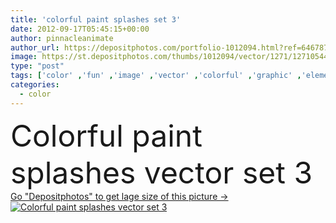 ```yaml
---
title: 'colorful paint splashes set 3'
date: 2012-09-17T05:45:15+00:00
author: pinnacleanimate
author_url: https://depositphotos.com/portfolio-1012094.html?ref=64678756
image: https://st.depositphotos.com/thumbs/1012094/vector/1271/12710544/api_thumb_450.jpg?forcejpeg=true
type: "post"
tags: ['color' ,'fun' ,'image' ,'vector' ,'colorful' ,'graphic' ,'element' ,'illustration' ,'design' ,'set' ,'shape' ,'decoration' ,'sign' ,'art' ,'drop' ,'liquid' ,'abstract' ,'ink' ,'paint' ,'splash' ,'symbol' ,'backdrop' ,'icon' ,'blob' ,'stain' ,'spot' ,'drawing' ,'artistic' ,'dirty' ,'splashes' ,'fluid' ,'icons' ,'splatter' ,'splat' ,'spatter' ,'de' ,'peinture' ,'Pintura' ,'paint splash' ,'paint splatter' ,'ink splash' ,'boya' ,'color splash' ,'splash paint' ,'splash vector' ]
categories: 
  - color
---
```

<div aling="center">
            <font size="60"> Colorful paint splashes vector set 3</font>   
</div>
<div>
    <a href='https://st.depositphotos.com/thumbs/1012094/vector/1271/12710544/api_thumb_450.jpg?forcejpeg=true?ref=64678756' target=_blank > Go "Depositphotos" to get lage size of this picture ->
        <img href='https://st.depositphotos.com/thumbs/1012094/vector/1271/12710544/api_thumb_450.jpg?forcejpeg=true?ref=64678756' src='https://st.depositphotos.com/1012094/1271/v/950/depositphotos_12710544-stock-illustration-colorful-paint-splashes-set-3.jpg?forcejpeg=true' alt='Colorful paint splashes vector set 3' >
    </a>
</div>
